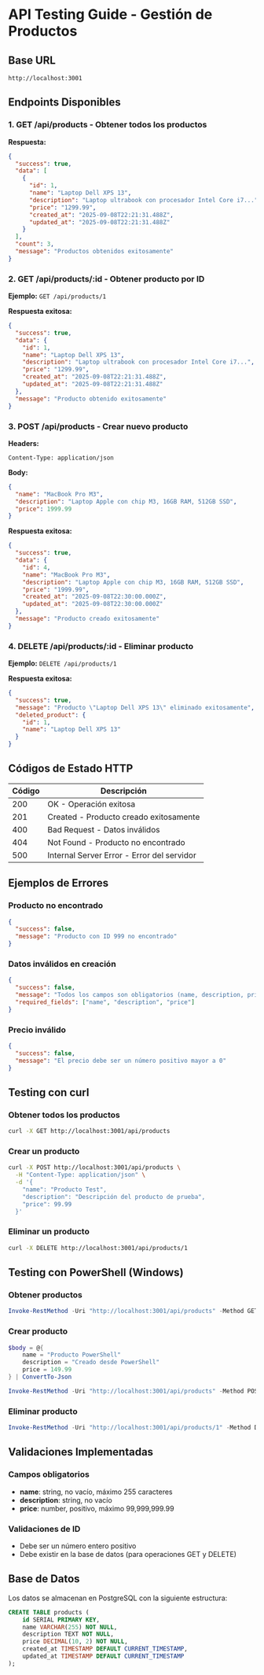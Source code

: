 # API Testing Guide - Gestión de Productos

## Base URL
```
http://localhost:3001
```

## Endpoints Disponibles

### 1. **GET /api/products** - Obtener todos los productos

**Respuesta:**
```json
{
  "success": true,
  "data": [
    {
      "id": 1,
      "name": "Laptop Dell XPS 13",
      "description": "Laptop ultrabook con procesador Intel Core i7...",
      "price": "1299.99",
      "created_at": "2025-09-08T22:21:31.488Z",
      "updated_at": "2025-09-08T22:21:31.488Z"
    }
  ],
  "count": 3,
  "message": "Productos obtenidos exitosamente"
}
```

### 2. **GET /api/products/:id** - Obtener producto por ID

**Ejemplo:** `GET /api/products/1`

**Respuesta exitosa:**
```json
{
  "success": true,
  "data": {
    "id": 1,
    "name": "Laptop Dell XPS 13",
    "description": "Laptop ultrabook con procesador Intel Core i7...",
    "price": "1299.99",
    "created_at": "2025-09-08T22:21:31.488Z",
    "updated_at": "2025-09-08T22:21:31.488Z"
  },
  "message": "Producto obtenido exitosamente"
}
```

### 3. **POST /api/products** - Crear nuevo producto

**Headers:**
```
Content-Type: application/json
```

**Body:**
```json
{
  "name": "MacBook Pro M3",
  "description": "Laptop Apple con chip M3, 16GB RAM, 512GB SSD",
  "price": 1999.99
}
```

**Respuesta exitosa:**
```json
{
  "success": true,
  "data": {
    "id": 4,
    "name": "MacBook Pro M3",
    "description": "Laptop Apple con chip M3, 16GB RAM, 512GB SSD",
    "price": "1999.99",
    "created_at": "2025-09-08T22:30:00.000Z",
    "updated_at": "2025-09-08T22:30:00.000Z"
  },
  "message": "Producto creado exitosamente"
}
```

### 4. **DELETE /api/products/:id** - Eliminar producto

**Ejemplo:** `DELETE /api/products/1`

**Respuesta exitosa:**
```json
{
  "success": true,
  "message": "Producto \"Laptop Dell XPS 13\" eliminado exitosamente",
  "deleted_product": {
    "id": 1,
    "name": "Laptop Dell XPS 13"
  }
}
```

## Códigos de Estado HTTP

| Código | Descripción |
|--------|-------------|
| 200 | OK - Operación exitosa |
| 201 | Created - Producto creado exitosamente |
| 400 | Bad Request - Datos inválidos |
| 404 | Not Found - Producto no encontrado |
| 500 | Internal Server Error - Error del servidor |

## Ejemplos de Errores

### Producto no encontrado
```json
{
  "success": false,
  "message": "Producto con ID 999 no encontrado"
}
```

### Datos inválidos en creación
```json
{
  "success": false,
  "message": "Todos los campos son obligatorios (name, description, price)",
  "required_fields": ["name", "description", "price"]
}
```

### Precio inválido
```json
{
  "success": false,
  "message": "El precio debe ser un número positivo mayor a 0"
}
```

## Testing con curl

### Obtener todos los productos
```bash
curl -X GET http://localhost:3001/api/products
```

### Crear un producto
```bash
curl -X POST http://localhost:3001/api/products \
  -H "Content-Type: application/json" \
  -d '{
    "name": "Producto Test",
    "description": "Descripción del producto de prueba",
    "price": 99.99
  }'
```

### Eliminar un producto
```bash
curl -X DELETE http://localhost:3001/api/products/1
```

## Testing con PowerShell (Windows)

### Obtener productos
```powershell
Invoke-RestMethod -Uri "http://localhost:3001/api/products" -Method GET
```

### Crear producto
```powershell
$body = @{
    name = "Producto PowerShell"
    description = "Creado desde PowerShell"
    price = 149.99
} | ConvertTo-Json

Invoke-RestMethod -Uri "http://localhost:3001/api/products" -Method POST -Body $body -ContentType "application/json"
```

### Eliminar producto
```powershell
Invoke-RestMethod -Uri "http://localhost:3001/api/products/1" -Method DELETE
```

## Validaciones Implementadas

### Campos obligatorios
- **name**: string, no vacío, máximo 255 caracteres
- **description**: string, no vacío
- **price**: number, positivo, máximo 99,999,999.99

### Validaciones de ID
- Debe ser un número entero positivo
- Debe existir en la base de datos (para operaciones GET y DELETE)

## Base de Datos

Los datos se almacenan en PostgreSQL con la siguiente estructura:

```sql
CREATE TABLE products (
    id SERIAL PRIMARY KEY,
    name VARCHAR(255) NOT NULL,
    description TEXT NOT NULL,
    price DECIMAL(10, 2) NOT NULL,
    created_at TIMESTAMP DEFAULT CURRENT_TIMESTAMP,
    updated_at TIMESTAMP DEFAULT CURRENT_TIMESTAMP
);
```
